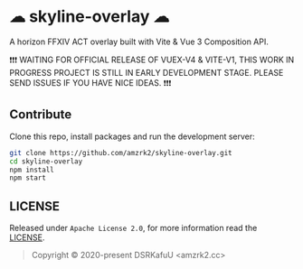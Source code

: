 # ☁ skyline-overlay ☁

A horizon FFXIV ACT overlay built with Vite & Vue 3 Composition API.

❗❗❗ WAITING FOR OFFICIAL RELEASE OF VUEX-V4 & VITE-V1, THIS WORK IN PROGRESS PROJECT IS STILL IN EARLY DEVELOPMENT STAGE. PLEASE SEND ISSUES IF YOU HAVE NICE IDEAS. ❗❗❗

## Contribute

Clone this repo, install packages and run the development server:

```bash
git clone https://github.com/amzrk2/skyline-overlay.git
cd skyline-overlay
npm install
npm start
```

## LICENSE

Released under `Apache License 2.0`, for more information read the [LICENSE](https://github.com/amzrk2/skyline-overlay/blob/main/LICENSE).

> Copyright © 2020-present DSRKafuU <amzrk2.cc>
